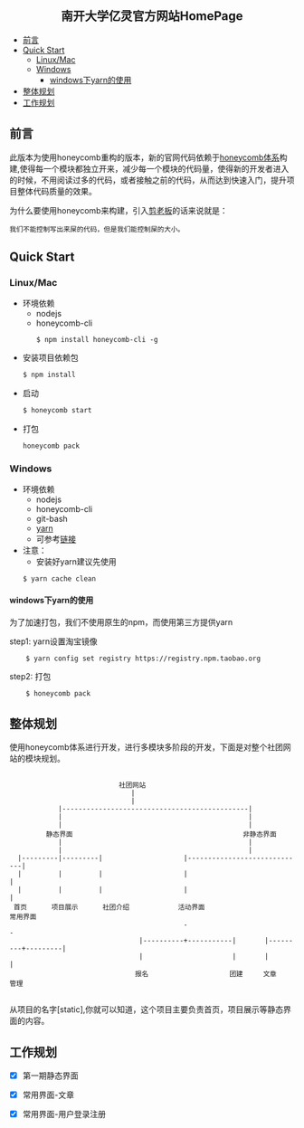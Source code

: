 <h2 align="center">南开大学亿灵官方网站HomePage</h2>

<!-- TOC -->

- [前言](#%E5%89%8D%E8%A8%80)
- [Quick Start](#quick-start)
    - [Linux/Mac](#linuxmac)
    - [Windows](#windows)
        - [windows下yarn的使用](#windows%E4%B8%8Byarn%E7%9A%84%E4%BD%BF%E7%94%A8)
- [整体规划](#%E6%95%B4%E4%BD%93%E8%A7%84%E5%88%92)
- [工作规划](#%E5%B7%A5%E4%BD%9C%E8%A7%84%E5%88%92)

<!-- /TOC -->

## 前言

此版本为使用honeycomb重构的版本，新的官网代码依赖于[honeycomb体系](https://github.com/node-honeycomb/honeycomb-server)构建,使得每一个模块都独立开来，减少每一个模块的代码量，使得新的开发者进入的时候，不用阅读过多的代码，或者接触之前的代码，从而达到快速入门，提升项目整体代码质量的效果。

为什么要使用honeycomb来构建，引入[剪老板](https://github.com/fishbar)的话来说就是：

>>>
    我们不能控制写出来屎的代码，但是我们能控制屎的大小。
>>>

## Quick Start

### Linux/Mac
 
- 环境依赖
  - nodejs
  - honeycomb-cli
    ```
    $ npm install honeycomb-cli -g
    ```
- 安装项目依赖包
    ```bash
    $ npm install
    ``` 
- 启动
    ```bash
    $ honeycomb start
    ``` 
- 打包
    ```
    honeycomb pack
    ```
### Windows

- 环境依赖
  - nodejs
  - honeycomb-cli
  - git-bash
  - [yarn](https://yarnpkg.com/zh-Hans/)
  - 可参考[链接](https://yuque.com/honeycomb/honeycomb/dev-win)
- 注意：
    - 安装好yarn建议先使用
    ```
    $ yarn cache clean
    ```

#### windows下yarn的使用
为了加速打包，我们不使用原生的npm，而使用第三方提供yarn

step1: yarn设置淘宝镜像

```bash
    $ yarn config set registry https://registry.npm.taobao.org
```

step2: 打包

```
    $ honeycomb pack
```



## 整体规划

使用honeycomb体系进行开发，进行多模块多阶段的开发，下面是对整个社团网站的模块规划。

```
                                     
                           社团网站                                                                          
                              |                                                                          
                              |                                                                          
            |----------------------------------------------|                                             
            |                                              |                                             
            |                                              |                                             
         静态界面                                          非静态界面                                             
            |                                              |                                             
            |                                              |                                             
  |---------|---------|                    |-----------------------------|                               
  |         |         |                    |                             |                               
  |         |         |                    |                             |                               
 首页      项目展示      社团介绍            活动界面                      常用界面                               
                                           -                             -                               
                                |----------+-----------|       |---------+---------|                     
                                |                      |       |                   |                     
                               报名                    团建     文章                管理                     
                                                                                
```

从项目的名字[static],你就可以知道，这个项目主要负责首页，项目展示等静态界面的内容。


## 工作规划

- [x] 第一期静态界面
- [x] 常用界面-文章
- [x] 常用界面-用户登录注册

                                                                                                         
                                                                                                         
                                                                                                         
                                                                                                         
                                                                                                         
                                                                                                         
                                                                                                         
                                                                                                         
                                                                                                         







